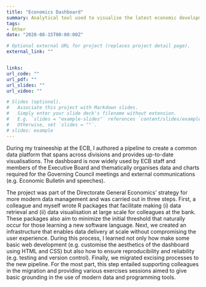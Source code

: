 ```yaml
---
title: "Economics Dashboard"
summary: Analytical tool used to visualise the latest economic developments 
tags:
- Other
date: "2020-08-15T00:00:00Z"

# Optional external URL for project (replaces project detail page).
external_link: ""


links:
url_code: ""
url_pdf: ""
url_slides: ""
url_video: ""

# Slides (optional).
#   Associate this project with Markdown slides.
#   Simply enter your slide deck's filename without extension.
#   E.g. `slides = "example-slides"` references `content/slides/example-slides.md`.
#   Otherwise, set `slides = ""`.
# slides: example
---
```


During my traineeship at the ECB, I authored a pipeline to create a common data platform that spans across divisions and provides up-to-date visualisations. The dashboard is now widely used by ECB staff and members of the Executive Board and thematically organises data and charts required for the Governing Council meetings and external communications (e.g. Economic Bulletin and speeches). 

The project was part of the Directorate General Economics’ strategy for more modern data management and was carried out in three steps. First, a colleague and myself wrote R packages that facilitate making (i) data retrieval and (ii) data visualisation at large scale for colleagues at the bank. These packages also aim to minimize the initial threshold that naturally occur for those learning a new software language. Next, we created an infrastructure that enables data delivery at scale without compromising the user experience. During this process, I learned not only how make some basic web development (e.g. customise the aesthetics of the dashboard using HTML and CSS) but also how to ensure reproducibility and reliability (e.g. testing and version control). Finally, we migrated excising processes to the new pipeline. For the most part, this step entailed supporting colleagues in the migration and providing various exercises sessions aimed to give basic grounding in the use of modern data and programming tools.
 
